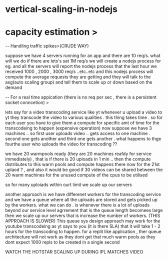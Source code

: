 ﻿# vertical-scaling-in-nodejs

# capacity estimation >

-- Handling traffic spikes>(CRUDE WAY)

suppose we have 4 servers running for an app and there are 10 req/s. what will we do if there are lets's sat 1M req/s
we will create a nodejs process for eg.
and all the servers will report the nodejs process that the last hour we received 1000 , 2000 , 3000 req/s ..etc..etc
and this nodejs process will compute the average requests they are getting and they will talk to the asg(auto scaling group) and tell them to scale up or down based on the demand

-- For a real time appication (there is no req per sec , there is a persistent socket conncetion) >

lets say for a video transcoding service like yt
whenever u upload a video to yt they transcode the video to various qualities .  this thing takes time . so for each user you have to give them a compute for specific amt of time for the transcodeing to happen (expensive operation)
now suppose we have 3 machines .. so first user uploads video .. gets access to one machine . second one gets another and third one gets another . what happens to thge fourthe user who uploads the video for transcoding ??

we have 20 warmpools ready (they are 20 machines reafdy for service immediately) ,  that is if there is 20 uploads in 1 min ..  then the compute distributes to this warm pools and compute happens there
now for the 21st uplaod ? , and also it would be good if 30 videos can be shared between the 20 warm machines for the unused compute of the cpus to be utilised 

so for many uploiads within ourt limit we scale up our servers

another approach is we have differenet workers for the transcoding service and we have a queue where all the uploads are stored and gets picked up by the workers.
what we can do . is whenever there is a lot of uploads beyond our service level agrrement that is the queue length becomees large then we scale up our servers that is increase the number of workers. (THIS APPROACH IS SLOWER)
This queue sys design approach may work for the youtube transcodeing as yt says to you (it is there SLA) that it will take 1 - 2 hours for the transcoding to happen.
for a replit like application , ther queue architecture will  not work as they dont get that much warm pools as they dont expect 1000 repls to be created in a single second

WATCH THE HOTSTAR SCALING UP DURING IPL MATCHES VIDEO
